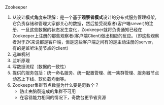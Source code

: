 Zookeeper</br>
1. 从设计模式角度来理解：是一个基于**观察者模式**设计的分布式服务管理框架，它负责存储和管理大家都关心的数据，然后接受观察者(客户端srever)的注册，一旦这些数据的状态发生变化，Zookeeper就将负责通知已经在Zookeeper上注册的那些观察者(客户端Client)做出相应的反应。（即这些观察者对于ZK来说都是客户端，但是这些客户端之间有的是主动注册的server，有的是监听注册节点的client）
2. 选举机制</br>
3. 监听原理</br>
4. 写数据流程（数据的一致性）</br>
5. 提供的服务包括：统一命名服务、统一配置管理、统一集群管理、服务器节点动态上下线、软负载均衡等。</br>
6. Zookeeper集群节点数量为什么要是奇数个？</br>
    * 防止由脑裂造成的集群不可用</br>
    * 在容错能力相同的情况下，奇数台更节省资源
